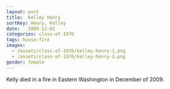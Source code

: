 ```yaml
---
layout: post
title:  Kelley Henry
sortKey: Henry, Kelley
date:   2009-12-01
categories: class-of-1976
tags: house-fire
images:
  - /assets/class-of-1976/kelley-henry-1.png
  - /assets/class-of-1976/kelley-henry-2.png
gender: female
---
```

Kelly died in a fire in Eastern Washington in December of 2009. 
